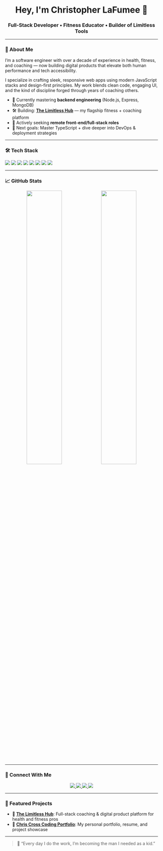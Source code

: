 <h1 align="center">Hey, I'm Christopher LaFumee 👋</h1>
<h3 align="center">Full-Stack Developer • Fitness Educator • Builder of Limitless Tools</h3>

---

### 🚀 About Me

I’m a software engineer with over a decade of experience in health, fitness, and coaching — now building digital products that elevate both human performance and tech accessibility.

I specialize in crafting sleek, responsive web apps using modern JavaScript stacks and design-first principles. My work blends clean code, engaging UI, and the kind of discipline forged through years of coaching others.

- 🧠 Currently mastering **backend engineering** (Node.js, Express, MongoDB)
- 🛠️ Building: [**The Limitless Hub**](https://github.com/YOUR_USERNAME/limitless-hub) — my flagship fitness + coaching platform
- 💼 Actively seeking **remote front-end/full-stack roles**
- 🎯 Next goals: Master TypeScript + dive deeper into DevOps & deployment strategies

---

### 🛠 Tech Stack

<p>
  <img src="https://img.shields.io/badge/JavaScript-F7DF1E?style=for-the-badge&logo=javascript&logoColor=black" />
  <img src="https://img.shields.io/badge/TypeScript-3178C6?style=for-the-badge&logo=typescript&logoColor=white" />
  <img src="https://img.shields.io/badge/React-20232A?style=for-the-badge&logo=react&logoColor=61DAFB" />
  <img src="https://img.shields.io/badge/Vite-646CFF?style=for-the-badge&logo=vite&logoColor=white" />
  <img src="https://img.shields.io/badge/TailwindCSS-38B2AC?style=for-the-badge&logo=tailwind-css&logoColor=white" />
  <img src="https://img.shields.io/badge/Node.js-339933?style=for-the-badge&logo=node.js&logoColor=white" />
  <img src="https://img.shields.io/badge/Express.js-000000?style=for-the-badge&logo=express&logoColor=white" />
  <img src="https://img.shields.io/badge/MongoDB-4EA94B?style=for-the-badge&logo=mongodb&logoColor=white" />
</p>

---

### 📈 GitHub Stats

<p align="center">
  <img src="https://github-readme-stats.vercel.app/api?username=ChrisLaFumee&show_icons=true&theme=radical" width="48%" />
  <img src="https://github-readme-streak-stats.herokuapp.com/?user=ChrisLaFumee&theme=radical" width="48%" />
</p>

---

### 🔗 Connect With Me

<p align="center">
  <a href="https://www.linkedin.com/in/christopherlafumee">
    <img src="https://img.shields.io/badge/LinkedIn-0077B5?style=for-the-badge&logo=linkedin&logoColor=white" />
  </a>
  <a href="https://www.youtube.com/@limitlessprogressions">
    <img src="https://img.shields.io/badge/YouTube-EA3323?style=for-the-badge&logo=youtube&logoColor=white" />
  </a>
  <a href="https://www.tiktok.com/@coach_chris">
    <img src="https://img.shields.io/badge/TikTok-000000?style=for-the-badge&logo=tiktok&logoColor=white" />
  </a>
  <a href="mailto:chrislafumee@gmail.com">
    <img src="https://img.shields.io/badge/Email-D14836?style=for-the-badge&logo=gmail&logoColor=white" />
  </a>
</p>

---

### 📌 Featured Projects

- 🎯 [**The Limitless Hub**](https://github.com/ChrisLaFumee/limitless-hub): Full-stack coaching & digital product platform for health and fitness pros  
- 🧰 [**Chris Cross Coding Portfolio**](https://github.com/ChrisLaFumee/My-Portfolio): My personal portfolio, resume, and project showcase

---

> 💬 “Every day I do the work, I’m becoming the man I needed as a kid.”


